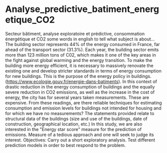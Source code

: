 # Analyse_predictive_batiment_energetique_CO2
Secteur bâtiment, analyse exploratoire et prédictive, consommation énergétique et CO2
some words in english to tell what subject is about...
The building sector represents 44% of the energy consumed in France, far ahead of the transport sector (31.3%).
Each year, the building sector emits more than 123 million tons of C02, which makes it one of the key areas in the fight against global warming and the energy transition. To make the building more energy efficient, it is necessary to massively renovate the existing one and develop stricter standards in terms of energy consumption for new buildings. This is the purpose of the energy policy in buildings. (https://www.ecologie.gouv.fr/energie-dans-batiments). In this context of drastic reduction in the energy consumption of buildings and the equally severe reduction in CO2 emissions, as well as the increase in the cost of energy, the city has for several years taken measurements.
These are expensive. From these readings, are there reliable techniques for estimating consumption and emission levels for buildings not intended for housing and for which we have no measurements?
The statements provided relate to structural data of the buildings (size and use of the buildings, date of construction, geographical location, etc.)
In this study, we are also interested in the "Energy star score" measure for the prediction of emissions. Measure of a tedious approach and one will seek to judge its interest.
Objectives:
Carry out a short exploratory analysis.
Test different prediction models in order to best respond to the problem.
